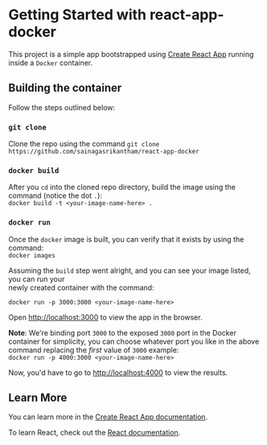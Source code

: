 # Getting Started with react-app-docker

This project is a simple app bootstrapped using [Create React App](https://github.com/facebook/create-react-app) running inside a `Docker` container.

## Building the container

Follow the steps outlined below:

### `git clone`

Clone the repo using the command `git clone https://github.com/sainagasrikantham/react-app-docker`

### `docker build`

After you `cd` into the cloned repo directory, build the image using the command (notice the dot `.`):\
`docker build -t <your-image-name-here> .`

### `docker run`

Once the `docker` image is built, you can verify that it exists by using the command:\
`docker images`

Assuming the `build` step went alright, and you can see your image listed, you can run your\
newly created container with the command:

`docker run -p 3000:3000 <your-image-name-here>`

Open [http://localhost:3000](http://localhost:3000) to view the app in the browser.

**Note**: We're binding port `3000` to the exposed `3000` port in the Docker container for simplicity, you can
choose whatever port you like in the above command replacing the _first_ value of `3000` example:\
`docker run -p 4000:3000 <your-image-name-here>`

Now, you'd have to go to [http://localhost:4000](http://localhost:4000) to view the results.

## Learn More

You can learn more in the [Create React App documentation](https://facebook.github.io/create-react-app/docs/getting-started).

To learn React, check out the [React documentation](https://reactjs.org/).
